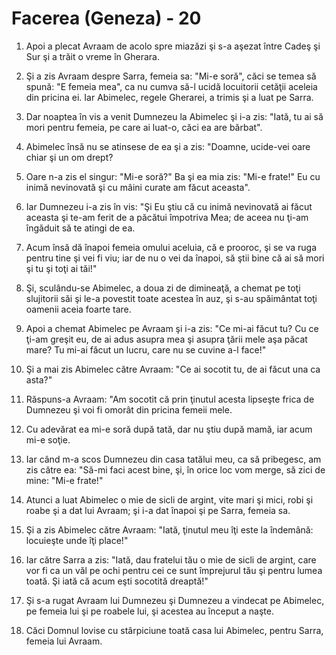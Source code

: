 # Facerea (Geneza) - 20

1. Apoi a plecat Avraam de acolo spre miazăzi şi s-a aşezat între Cadeş şi Sur şi a trăit o vreme în Gherara.

2. Şi a zis Avraam despre Sarra, femeia sa: "Mi-e soră", căci se temea să spună: "E femeia mea", ca nu cumva să-l ucidă locuitorii cetăţii aceleia din pricina ei. Iar Abimelec, regele Gherarei, a trimis şi a luat pe Sarra.

3. Dar noaptea în vis a venit Dumnezeu la Abimelec şi i-a zis: "Iată, tu ai să mori pentru femeia, pe care ai luat-o, căci ea are bărbat".

4. Abimelec însă nu se atinsese de ea şi a zis: "Doamne, ucide-vei oare chiar şi un om drept?

5. Oare n-a zis el singur: "Mi-e soră?" Ba şi ea mia zis: "Mi-e frate!" Eu cu inimă nevinovată şi cu mâini curate am făcut aceasta".

6. Iar Dumnezeu i-a zis în vis: "Şi Eu ştiu că cu inimă nevinovată ai făcut aceasta şi te-am ferit de a păcătui împotriva Mea; de aceea nu ţi-am îngăduit să te atingi de ea.

7. Acum însă dă înapoi femeia omului aceluia, că e prooroc, şi se va ruga pentru tine şi vei fi viu; iar de nu o vei da înapoi, să ştii bine că ai să mori şi tu şi toţi ai tăi!"

8. Şi, sculându-se Abimelec, a doua zi de dimineaţă, a chemat pe toţi slujitorii săi şi le-a povestit toate acestea în auz, şi s-au spăimântat toţi oamenii aceia foarte tare.

9. Apoi a chemat Abimelec pe Avraam şi i-a zis: "Ce mi-ai făcut tu? Cu ce ţi-am greşit eu, de ai adus asupra mea şi asupra ţării mele aşa păcat mare? Tu mi-ai făcut un lucru, care nu se cuvine a-l face!"

10. Şi a mai zis Abimelec către Avraam: "Ce ai socotit tu, de ai făcut una ca asta?"

11. Răspuns-a Avraam: "Am socotit că prin ţinutul acesta lipseşte frica de Dumnezeu şi voi fi omorât din pricina femeii mele.

12. Cu adevărat ea mi-e soră după tată, dar nu ştiu după mamă, iar acum mi-e soţie.

13. Iar când m-a scos Dumnezeu din casa tatălui meu, ca să pribegesc, am zis către ea: "Să-mi faci acest bine, şi, în orice loc vom merge, să zici de mine: "Mi-e frate!"

14. Atunci a luat Abimelec o mie de sicli de argint, vite mari şi mici, robi şi roabe şi a dat lui Avraam; şi i-a dat înapoi şi pe Sarra, femeia sa.

15. Şi a zis Abimelec către Avraam: "Iată, ţinutul meu îţi este la îndemână: locuieşte unde îţi place!"

16. Iar către Sarra a zis: "Iată, dau fratelui tău o mie de sicli de argint, care vor fi ca un văl pe ochi pentru cei ce sunt împrejurul tău şi pentru lumea toată. Şi iată că acum eşti socotită dreaptă!"

17. Şi s-a rugat Avraam lui Dumnezeu şi Dumnezeu a vindecat pe Abimelec, pe femeia lui şi pe roabele lui, şi acestea au început a naşte.

18. Căci Domnul lovise cu stârpiciune toată casa lui Abimelec, pentru Sarra, femeia lui Avraam.

